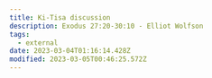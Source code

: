 ```yaml
---
title: Ki-Tisa discussion
description: Exodus 27:20-30:10 - Elliot Wolfson
tags:
  - external
date: 2023-03-04T01:16:14.428Z
modified: 2023-03-05T00:46:25.572Z
---
```




